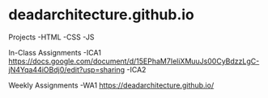 # deadarchitecture.github.io

Projects
-HTML
-CSS
-JS

In-Class Assignments
-ICA1 https://docs.google.com/document/d/15EPhaM7IeliXMuuJs00CyBdzzLgC-jN4Yqa44iOBdj0/edit?usp=sharing
-ICA2

Weekly Assignments
-WA1 https://deadarchitecture.github.io/

